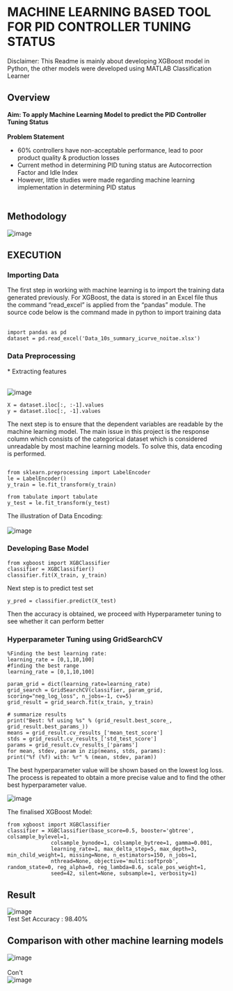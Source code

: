 
 <h1> MACHINE LEARNING BASED TOOL FOR PID CONTROLLER TUNING STATUS </h1>
Disclaimer: This Readme is mainly about developing XGBoost model in Python, the other models were developed using MATLAB Classification Learner<br>
<h2>Overview</h2>
<b>Aim: To apply Machine Learning Model to predict the PID Controller Tuning Status</b><br><br>
<b>Problem Statement</b>

- 60% controllers have non-acceptable performance, lead to poor product quality & production losses
- Current method in determining PID tuning status are Autocorrection Factor and Idle Index
- However, little studies were made regarding machine learning implementation in determining PID status<br><br>


<h2><b>Methodology</b></h2>

![image](https://user-images.githubusercontent.com/88897287/133895401-636c1ba4-0b54-4766-960a-383595ff2af1.png)


<h2>EXECUTION</h2>
<h3>Importing Data</h3>
The first step in working with machine learning is to import the training data generated previously. For XGBoost, the data is stored in an Excel file thus the command “read_excel” is applied from the “pandas” module. The source code below is the command made in python to import training data <br><br>

```
import pandas as pd
dataset = pd.read_excel('Data_10s_summary_icurve_noitae.xlsx')
```

<h3>Data Preprocessing</h3>
* Extracting features<br><br>

![image](https://user-images.githubusercontent.com/88897287/133895509-e7c659cb-0354-4bb8-a1de-5f8c7c118b7e.png)
<br>

```
X = dataset.iloc[:, :-1].values
y = dataset.iloc[:, -1].values
```

The next step is to ensure that the dependent variables are readable by the machine learning model. The main issue in this project is the response column which consists of the categorical dataset which is considered unreadable by most machine learning models. To solve this, data encoding is performed.

```

from sklearn.preprocessing import LabelEncoder
le = LabelEncoder()
y_train = le.fit_transform(y_train)

from tabulate import tabulate
y_test = le.fit_transform(y_test)
```
The illustration of Data Encoding: <br><br>
![image](https://user-images.githubusercontent.com/88897287/133895538-d81490c0-30b8-489f-a7dc-d5ad5ff0d13f.png)

<h3>Developing Base Model</h3>

```
from xgboost import XGBClassifier
classifier = XGBClassifier()
classifier.fit(X_train, y_train)
```

Next step is to predict test set
```
y_pred = classifier.predict(X_test)
```

Then the accuracy is obtained, we proceed with Hyperparameter tuning to see whether it can perform better

<h3>Hyperparameter Tuning using GridSearchCV</h3>

```
%Finding the best learning rate:
learning_rate = [0,1,10,100]
#finding the best range
learning_rate = [0,1,10,100]

param_grid = dict(learning_rate=learning_rate)
grid_search = GridSearchCV(classifier, param_grid, scoring="neg_log_loss", n_jobs=-1, cv=5)
grid_result = grid_search.fit(x_train, y_train)

# summarize results
print("Best: %f using %s" % (grid_result.best_score_, grid_result.best_params_))
means = grid_result.cv_results_['mean_test_score']
stds = grid_result.cv_results_['std_test_score']
params = grid_result.cv_results_['params']
for mean, stdev, param in zip(means, stds, params):
print("%f (%f) with: %r" % (mean, stdev, param))
```
The best hyperparameter value will be shown based on the lowest log loss. The process is repeated to obtain a more precise value and to find the other best hyperparameter value.

![image](https://user-images.githubusercontent.com/88897287/133917137-e03caa24-aa48-4a47-98db-ca1f6759b393.png)
<br>

The finalised XGBoost Model:

```
from xgboost import XGBClassifier
classifier = XGBClassifier(base_score=0.5, booster='gbtree', colsample_bylevel=1,
              colsample_bynode=1, colsample_bytree=1, gamma=0.001,
              learning_rate=1, max_delta_step=5, max_depth=3, min_child_weight=1, missing=None, n_estimators=150, n_jobs=1,
              nthread=None, objective='multi:softprob', random_state=0, reg_alpha=0, reg_lambda=8.6, scale_pos_weight=1,
              seed=42, silent=None, subsample=1, verbosity=1)
```


<h2>Result</h2>


![image](https://user-images.githubusercontent.com/88897287/133969441-e81eb366-1061-4131-a5a2-2d3a27d95fb5.png)<br>
Test Set Accuracy : 98.40%

<h2>Comparison with other machine learning models</h2>

![image](https://user-images.githubusercontent.com/88897287/133916491-75ab8467-e2c8-4ba3-8e5a-2f9c58491e65.png) <br><br>
Con't<br>
![image](https://user-images.githubusercontent.com/88897287/133916487-5afc2e51-ca6c-4bd8-b1c6-bef599d45ef9.png)




